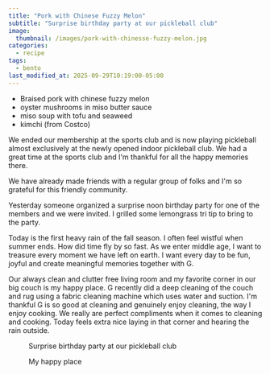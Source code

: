 ```yaml
---
title: "Pork with Chinese Fuzzy Melon"
subtitle: "Surprise birthday party at our pickleball club"
image: 
  thumbnail: /images/pork-with-chinesse-fuzzy-melon.jpg
categories:
  - recipe
tags:
  - bento
last_modified_at: 2025-09-29T10:19:00-05:00
---
```


* Braised pork with chinese fuzzy melon
* oyster mushrooms in miso butter sauce
* miso soup with tofu and seaweed
* kimchi (from Costco)

We ended our membership at the sports club and is now playing pickleball almost exclusively at the newly opened indoor pickleball club. We had a great time at the sports club and I'm thankful for all the happy memories there.

We have already made friends with a regular group of folks and I'm so grateful for this friendly community.

Yesterday someone organized a surprise noon birthday party for one of the members and we were invited. I grilled some lemongrass tri tip to bring to the party.

Today is the first heavy rain of the fall season. I often feel wistful when summer ends. How did time fly by so fast. As we enter middle age, I want to treasure every moment we have left on earth. I want every day to be fun, joyful and create meaningful memories together with G.

Our always clean and clutter free living room and my favorite corner in our big couch is my happy place. G recently did a deep cleaning of the couch and rug using a fabric cleaning machine which uses water and suction. I'm thankful G is so good at cleaning and genuinely enjoy cleaning, the way I enjoy cooking. We really are perfect compliments when it comes to cleaning and cooking. Today feels extra nice laying in that corner and hearing the rain outside.

<figure>
  <a href="#"><img src="{{ '/images/pickleball-surprise-party.jpg' | absolute_url }}" alt=""></a>
  <figcaption>Surprise birthday party at our pickleball club</figcaption>
</figure> 


<figure>
  <a href="#"><img src="{{ '/images/living-room-rain.jpg' | absolute_url }}" alt=""></a>
  <figcaption>My happy place</figcaption>
</figure> 

